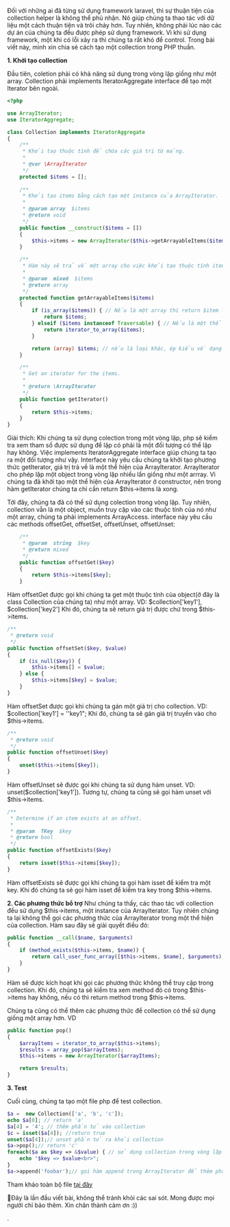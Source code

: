 Đối với những ai đã từng sử dụng framework laravel, thì sự thuận tiện của collection helper là không thể phủ nhận. Nó giúp chúng ta thao tác với dữ liệu một cách thuận tiện và trôi chảy hơn. Tuy nhiên, không phải lúc nào các dự án của chúng ta đều được phép sử dụng framework. Vì khi sử dụng framework, một khi có lỗi xảy ra thì chúng ta rất khó để control. Trong bài viết này, mình xin chia sẻ cách tạo một collection trong PHP thuần.

**1. Khởi tạo collection**

Đầu tiên, coletion phải có khả năng sử dụng trong vòng lặp giống như một array.  Collection phải implements IteratorAggregate interface để tạo một Iterator bên ngoài.

```php
<?php

use ArrayIterator;
use IteratorAggregate;

class Collection implements IteratorAggregate
{
    /**
     * Khởi taọ thuộc tính để chứa các giá trị từ mảng.
     *
     * @var \ArrayIterator
     */
    protected $items = [];
   
    /**
     * Khởi tạo items bằng cách tạo một instance của ArrayIterator.
     *
     * @param array  $items 
     * @return void
     */
    public function __construct($items = [])
    {
        $this->items = new ArrayIterator($this->getArrayableItems($items));
    }

    /**
     * Hàm này sẽ trả về một array cho việc khởi tạo thuộc tính items ở hàm __construct.
     *
     * @param  mixed  $items
     * @return array
     */
    protected function getArrayableItems($items)
    {
        if (is_array($items)) { // Nếu là một array thì return $item luôn
            return $items;
        } elseif ($items instanceof Traversable) { // Nếu là một thể hiện của Traversable thì sử dụng hàm iterator_to_array để chuyển từ iterator về array
            return iterator_to_array($items);
        }

        return (array) $items; // nếu là loại khác, ép kiểu về dạng array
    }

    /**
     * Get an iterator for the items.
     *
     * @return \ArrayIterator
     */
    public function getIterator()
    {
        return $this->items;
    }
}
```
 Giải thích:
 Khi chúng ta sử dụng colection trong một vòng lặp, php sẽ kiểm tra xem tham số được sử dụng để lặp có phải là một đối tượng có thể lặp hay không. Việc implements  IteratorAggregate interface giúp chúng ta tạo ra một đối tượng như vậy. Interface này yêu cầu chúng ta khởi tạo phương thức getIterator, giá trị trả về là một thể hiện của ArrayIterator. ArrayIterator cho phép lặp một object trong vòng lặp nhiều lần giống như một arrray.
Vì chúng ta đã khởi tạo một thể hiện của ArrayIterator ở constructor, nên trong hàm getIterator chúng ta chỉ cần return $this->items là xong.

Tới đây, chúng ta đã có thể sử dụng colection trong vòng lặp. Tuy nhiên, collection vẫn là một object, muốn truy cập vào các thuộc tính của nó như một array, chúng ta phải implements ArrayAccess.
interface này yêu cầu các methods offsetGet, offsetSet, offsetUnset, offsetUnset:
```php
    /**
     * @param  string  $key
     * @return mixed
     */
    public function offsetGet($key)
    {
        return $this->items[$key];
    }
```
 Hàm offsetGet được gọi khi chúng ta get một thuộc tính của object(ở đây là class Collection của chúng ta) như một array. VD: $collection['key1'], $collection['key2']
 Khi đó, chúng ta sẽ return giá trị được chứ trong $this->items.
 
```php
/**
 * @return void
 */
public function offsetSet($key, $value)
{
    if (is_null($key)) {
        $this->items[] = $value;
    } else {
        $this->items[$key] = $value;
    }
}
```
Hàm offsetSet được gọi khi chúng ta gán một giá trị cho collection. VD: $collection['key1'] = ''key1";
Khi đó, chúng ta sẽ gán giá trị truyền vào cho $this->items.

```php
/**
 * @return void
 */
public function offsetUnset($key)
{
    unset($this->items[$key]);
}
```

Hàm offsetUnset sẽ được gọi khi chúng ta sử dụng hàm unset. VD: unset($collection['key1']).
Tương tự, chúng ta cũng sẽ gọi hàm unset với $this->items.
```php
/**
 * Determine if an item exists at an offset.
 *
 * @param  TKey  $key
 * @return bool
 */
public function offsetExists($key)
{
    return isset($this->items[$key]);
}
```
Hàm offsetExists sẽ được gọi khi chúng ta gọi hàm isset để kiểm tra một key. Khi đó chúng ta sẽ gọi hàm isset để kiểm tra key trong $this->items.

**2. Các phương thức bổ trợ**
Như chúng ta thấy, các thao tác với collection đều sử dụng $this->items, một instance của ArrayIterator.
Tuy nhiên chúng ta lại không thể gọi các phương thức của ArrayIterator trong một thể hiện của collection.
Hàm sau đây sẽ giải quyết điều đó:

```php
public function __call($name, $arguments)
{
    if (method_exists($this->items, $name)) {
        return call_user_func_array([$this->items, $name], $arguments);
    }
}
```
Hàm sẽ được kích hoạt khi gọi các phương thức không thể truy cập trong collection.
Khi đó, chúng ta sẽ kiểm tra xem method đó có trong $this->items hay không, nếu có thì return method trong $this->items.

Chúng ta cũng có thể thêm các phương thức để collection có thể sử dụng giống một array hơn. VD 

```php
public function pop()
{
    $arrayItems = iterator_to_array($this->items);
    $results = array_pop($arrayItems);
    $this->items = new ArrayIterator($arrayItems);

    return $results;
}
```
**3. Test**

Cuối cùng, chúng ta tạo một file php để test collection.

```php
$a =  new Collection(['a', 'b', 'c']);
echo $a[0]; // return 'a'
$a[4] = '4'; // thêm phần tử vào collection
$c = isset($a[4]); //return true
unset($a[4]);// unset phần tử ra khỏi collection
$a->pop();// return 'c'
foreach($a as $key => &$value) { // sử dụng collection trong vòng lặp
    echo "$key => $value<br>";
}
$a->append('foobar');// gọi hàm append trong ArrayIterator để thêm phần tử vào cuối collection
```

Tham khảo toàn bộ file [tại đây ](https://github.com/nguyenthemanh2601/pure_php/blob/master/core/Support/Helper/Collection.php)


Đây là lần đầu viết bài, không thể tránh khỏi các sai sót. Mong được mọi người chỉ bảo thêm. Xin chân thành cảm ơn :))





.